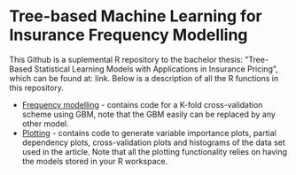 # Tree-based Machine Learning for Insurance Frequency Modelling
This Github is a suplemental R repository to the bachelor thesis: "Tree-Based Statistical Learning Models with Applications in Insurance Pricing", which can be found at: link. Below is a description of all the R functions in this repository.

* [Frequency modelling](Frequency_model.R) - contains code for a K-fold cross-validation scheme using GBM, note that the GBM easily can be replaced by any other model.
* [Plotting](Plotting.R) - contains code to generate variable importance plots, partial dependency plots, cross-validation plots and histograms of the data set used in the article. Note that all the plotting functionality relies on having the models stored in your R workspace.
